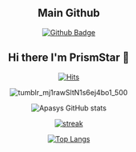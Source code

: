 <div align="center">
  
  ## Main Github 
  [![Github Badge](http://img.shields.io/badge/Apasys%20-black?style=for-the-badge&logo=github&link=https://https://github.com/Apasys)](https://github.com/Apasys)

  
## Hi there I'm PrismStar 👋
  
[![Hits](https://hits.seeyoufarm.com/api/count/incr/badge.svg?style=for-the-badge&url=https://github.com/Kaiser)](https://hits.seeyoufarm.com) 

![tumblr_mj1rawSltN1s6ej4bo1_500](https://user-images.githubusercontent.com/86749773/143304370-96def318-c888-457e-a448-7f5efbae089c.gif)

![Apasys GitHub stats](https://github-readme-stats.vercel.app/api?username=Phantester-Kaiser&show_icons=true&theme=react)

[![streak](https://github-readme-streak-stats.herokuapp.com/?user=Phantester-Kaiser&theme=react)](https://github.com/Phantester-Kaiser)

[![Top Langs](https://github-readme-stats.vercel.app/api/top-langs/?username=Phantester-Kaiser&langs_count=10&layout=compact&show_icons=true&theme=react)](https://github.com/Phantester-Kaiser/github-readme-stats)

  
</div>
